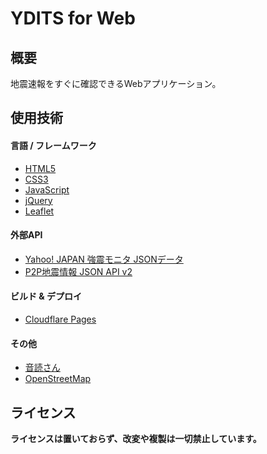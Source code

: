 
# YDITS for Web

## 概要

地震速報をすぐに確認できるWebアプリケーション。

## 使用技術

#### 言語 / フレームワーク

- [HTML5](https://developer.mozilla.org/ja/docs/Web/HTML)
- [CSS3](https://developer.mozilla.org/ja/docs/Web/CSS)
- [JavaScript](https://developer.mozilla.org/ja/docs/Web/JavaScript)
- [jQuery](https://jquery.com/)
- [Leaflet](https://leafletjs.com/)

#### 外部API

- [Yahoo! JAPAN 強震モニタ JSONデータ](https://typhoon.yahoo.co.jp/weather/jp/earthquake/kyoshin/)
- [P2P地震情報 JSON API v2](https://www.p2pquake.net/develop/json_api_v2/)

#### ビルド & デプロイ

- [Cloudflare Pages](https://pages.cloudflare.com/)

#### その他

- [音読さん](https://ondoku3.com/ja/about/)
- [OpenStreetMap](https://www.openstreetmap.org/copyright)

## ライセンス

**ライセンスは置いておらず、改変や複製は一切禁止しています。**
